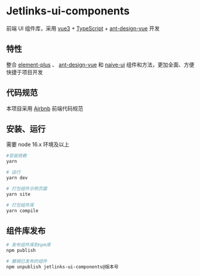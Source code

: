 # Jetlinks-ui-components

前端 UI 组件库，采用 [vue3](https://v3.cn.vuejs.org) + [TypeScript](https://www.typescriptlang.org/zh/docs/handbook/2/basic-types.html) + [ant-design-vue](https://www.antdv.com/components/overview-cn) 开发

## 特性

整合 [element-plus](https://element-plus.org/zh-CN/) 、 [ant-design-vue](https://www.antdv.com/components/overview-cn) 和 [naive-ui](https://www.naiveui.com/zh-CN/os-theme) 组件和方法，更加全面、方便快捷于项目开发

## 代码规范

本项目采用 [Airbnb](./airbnb.md) 前端代码规范

## 安装、运行

需要 node 16.x 环境及以上

```bash
#安装依赖
yarn

# 运行
yarn dev

# 打包组件示例页面
yarn site

# 打包组件库
yarn compile
```

## 组件库发布

```bash
# 发布组件库到npm库
npm publish

# 撤销已发布的组件
npm unpublish jetlinks-ui-components@版本号
```
